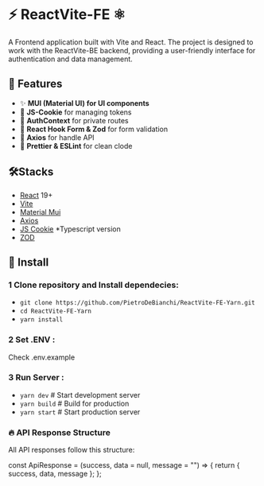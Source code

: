 # ⚡️ ReactVite-FE ⚛️

A Frontend application built with Vite and React.
The project is designed to work with the ReactVite-BE backend, providing a user-friendly interface for authentication and data management.

## 📌 Features

- ✨ **MUI (Material UI) for UI components** 
- 🍪 **JS-Cookie** for managing tokens
- 🔐  **AuthContext** for private routes
- 🔏  **React Hook Form & Zod** for form validation
- 📡 **Axios** for handle API
- 🎨 **Prettier & ESLint** for clean clode

## 🛠️Stacks

- [React](https://react.dev/) 19+
- [Vite](https://vite.dev/)
- [Material Mui](https://mui.com/)
- [Axios](https://axios-http.com/)
- [JS Cookie](https://www.npmjs.com/package/js-cookie) *Typescript version
- [ZOD](https://zod.dev/) 

## 🔌 Install

### 1 Clone repository and Install dependecies:

- `git clone https://github.com/PietroDeBianchi/ReactVite-FE-Yarn.git`
- `cd ReactVite-FE-Yarn`
- `yarn install`

### 2 Set .ENV :

Check .env.example

### 3 Run Server :

- `yarn dev` # Start development server
- `yarn build` # Build for production
- `yarn start` # Start production server


### 🔥 API Response Structure 

All API responses follow this structure:

const ApiResponse = (success, data = null, message = "") => {
    return { success, data, message };
};
